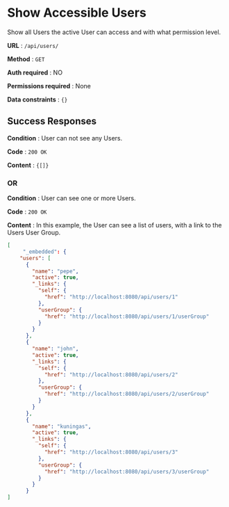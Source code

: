 # Show Accessible Users

Show all Users the active User can access and with what permission level.

**URL** : `/api/users/`

**Method** : `GET`

**Auth required** : NO

**Permissions required** : None

**Data constraints** : `{}`

## Success Responses

**Condition** : User can not see any Users.

**Code** : `200 OK`

**Content** : `{[]}`

### OR

**Condition** : User can see one or more Users.

**Code** : `200 OK`

**Content** : In this example, the User can see a list of users, with a link to the Users User Group.

```json
[
     "_embedded": {
    "users": [
      {
        "name": "pepe",
        "active": true,
        "_links": {
          "self": {
            "href": "http://localhost:8080/api/users/1"
          },
          "userGroup": {
            "href": "http://localhost:8080/api/users/1/userGroup"
          }
        }
      },
      {
        "name": "john",
        "active": true,
        "_links": {
          "self": {
            "href": "http://localhost:8080/api/users/2"
          },
          "userGroup": {
            "href": "http://localhost:8080/api/users/2/userGroup"
          }
        }
      },
      {
        "name": "kuningas",
        "active": true,
        "_links": {
          "self": {
            "href": "http://localhost:8080/api/users/3"
          },
          "userGroup": {
            "href": "http://localhost:8080/api/users/3/userGroup"
          }
        }
      }
]
```

